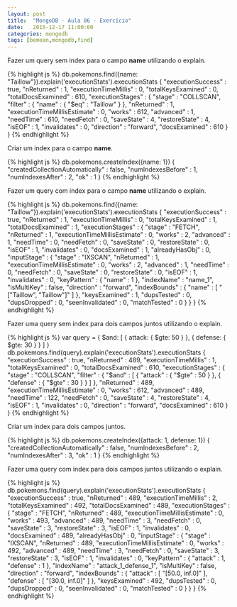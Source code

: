 ```yaml
---
layout: post
title:  "MongoDB - Aula 06 - Exercício"
date:   2015-12-17 11:00:00
categories: mongodb
tags: [bemean,mongodb,find]
---
```


Fazer um query sem index para o campo **name** utilizando o explain.

{% highlight js %}
db.pokemons.find({name: "Taillow"}).explain('executionStats').executionStats
{
    "executionSuccess" : true,
    "nReturned" : 1,
    "executionTimeMillis" : 0,
    "totalKeysExamined" : 0,
    "totalDocsExamined" : 610,
    "executionStages" : {
        "stage" : "COLLSCAN",
        "filter" : {
            "name" : {
                "$eq" : "Taillow"
            }
        },
        "nReturned" : 1,
        "executionTimeMillisEstimate" : 0,
        "works" : 612,
        "advanced" : 1,
        "needTime" : 610,
        "needFetch" : 0,
        "saveState" : 4,
        "restoreState" : 4,
        "isEOF" : 1,
        "invalidates" : 0,
        "direction" : "forward",
        "docsExamined" : 610
    }
}
{% endhighlight %}

Criar um index para o campo **name**.

{% highlight js %}
db.pokemons.createIndex({name: 1})
{
    "createdCollectionAutomatically" : false,
    "numIndexesBefore" : 1,
    "numIndexesAfter" : 2,
    "ok" : 1
}
{% endhighlight %}

Fazer um query com index para o campo **name** utilizando o explain.

{% highlight js %}
db.pokemons.find({name: "Taillow"}).explain('executionStats').executionStats
{
    "executionSuccess" : true,
    "nReturned" : 1,
    "executionTimeMillis" : 0,
    "totalKeysExamined" : 1,
    "totalDocsExamined" : 1,
    "executionStages" : {
        "stage" : "FETCH",
        "nReturned" : 1,
        "executionTimeMillisEstimate" : 0,
        "works" : 2,
        "advanced" : 1,
        "needTime" : 0,
        "needFetch" : 0,
        "saveState" : 0,
        "restoreState" : 0,
        "isEOF" : 1,
        "invalidates" : 0,
        "docsExamined" : 1,
        "alreadyHasObj" : 0,
        "inputStage" : {
            "stage" : "IXSCAN",
            "nReturned" : 1,
            "executionTimeMillisEstimate" : 0,
            "works" : 2,
            "advanced" : 1,
            "needTime" : 0,
            "needFetch" : 0,
            "saveState" : 0,
            "restoreState" : 0,
            "isEOF" : 1,
            "invalidates" : 0,
            "keyPattern" : {
                "name" : 1
            },
            "indexName" : "name_1",
            "isMultiKey" : false,
            "direction" : "forward",
            "indexBounds" : {
                "name" : [
                    "[\"Taillow\", \"Taillow\"]"
                ]
            },
            "keysExamined" : 1,
            "dupsTested" : 0,
            "dupsDropped" : 0,
            "seenInvalidated" : 0,
            "matchTested" : 0
        }
    }
}
{% endhighlight %}

Fazer uma query sem index para dois campos juntos utilizando o explain.

{% highlight js %}
var query = {
    $and: [
        { attack: { $gte: 50 } },
        { defense: { $gte: 30 } }
    ]
}
db.pokemons.find(query).explain('executionStats').executionStats
{
    "executionSuccess" : true,
    "nReturned" : 489,
    "executionTimeMillis" : 1,
    "totalKeysExamined" : 0,
    "totalDocsExamined" : 610,
    "executionStages" : {
        "stage" : "COLLSCAN",
        "filter" : {
            "$and" : [
                {
                    "attack" : {
                        "$gte" : 50
                    }
                },
                {
                    "defense" : {
                        "$gte" : 30
                    }
                }
            ]
        },
        "nReturned" : 489,
        "executionTimeMillisEstimate" : 0,
        "works" : 612,
        "advanced" : 489,
        "needTime" : 122,
        "needFetch" : 0,
        "saveState" : 4,
        "restoreState" : 4,
        "isEOF" : 1,
        "invalidates" : 0,
        "direction" : "forward",
        "docsExamined" : 610
    }
}
{% endhighlight %}

Criar um index para dois campos juntos.

{% highlight js %}
db.pokemons.createIndex({attack: 1, defense: 1})
{
    "createdCollectionAutomatically" : false,
    "numIndexesBefore" : 2,
    "numIndexesAfter" : 3,
    "ok" : 1
}
{% endhighlight %}

Fazer uma query com index para dois campos juntos utilizando o explain.

{% highlight js %}
db.pokemons.find(query).explain('executionStats').executionStats
{
    "executionSuccess" : true,
    "nReturned" : 489,
    "executionTimeMillis" : 2,
    "totalKeysExamined" : 492,
    "totalDocsExamined" : 489,
    "executionStages" : {
        "stage" : "FETCH",
        "nReturned" : 489,
        "executionTimeMillisEstimate" : 0,
        "works" : 493,
        "advanced" : 489,
        "needTime" : 3,
        "needFetch" : 0,
        "saveState" : 3,
        "restoreState" : 3,
        "isEOF" : 1,
        "invalidates" : 0,
        "docsExamined" : 489,
        "alreadyHasObj" : 0,
        "inputStage" : {
            "stage" : "IXSCAN",
            "nReturned" : 489,
            "executionTimeMillisEstimate" : 0,
            "works" : 492,
            "advanced" : 489,
            "needTime" : 3,
            "needFetch" : 0,
            "saveState" : 3,
            "restoreState" : 3,
            "isEOF" : 1,
            "invalidates" : 0,
            "keyPattern" : {
                "attack" : 1,
                "defense" : 1
            },
            "indexName" : "attack_1_defense_1",
            "isMultiKey" : false,
            "direction" : "forward",
            "indexBounds" : {
                "attack" : [
                    "[50.0, inf.0]"
                ],
                "defense" : [
                    "[30.0, inf.0]"
                ]
            },
            "keysExamined" : 492,
            "dupsTested" : 0,
            "dupsDropped" : 0,
            "seenInvalidated" : 0,
            "matchTested" : 0
        }
    }
}
{% endhighlight %}
